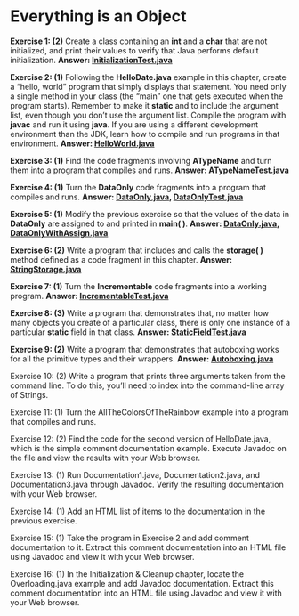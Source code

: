 # Everything is an Object

**Exercise 1: (2)** Create a class containing an **int** and a **char** that are not initialized,
and print their values to verify that Java performs default initialization.
**Answer: [InitializationTest.java](src/InitializationTest.java)**

**Exercise 2: (1)** Following the **HelloDate.java** example in this chapter,
create a “hello, world” program that simply displays that statement.
You need only a single method in your class (the “main” one that gets executed when the program starts).
Remember to make it **static** and to include the argument list, even though you don’t use the argument list.
Compile the program with **javac** and run it using **java**.
If you are using a different development environment than the JDK,
learn how to compile and run programs in that environment. **Answer: [HelloWorld.java](src/HelloWorld.java)**

**Exercise 3: (1)** Find the code fragments involving **ATypeName** and turn them into a program that compiles and runs.
**Answer: [ATypeNameTest.java](src/ATypeNameTest.java)**

**Exercise 4: (1)** Turn the **DataOnly** code fragments into a program that compiles and runs.
**Answer: [DataOnly.java](src/DataOnly.java), [DataOnlyTest.java](src/DataOnlyTest.java)**

**Exercise 5: (1)** Modify the previous exercise so that the values of the data
in **DataOnly** are assigned to and printed in **main( )**.
**Answer: [DataOnly.java](src/DataOnly.java), [DataOnlyWithAssign.java](src/DataOnlyWithAssign.java)**

**Exercise 6: (2)** Write a program that includes and calls
the **storage( )** method defined as a code fragment in this chapter.
**Answer: [StringStorage.java](src/StringStorage.java)**

**Exercise 7: (1)** Turn the **Incrementable** code fragments into a working program.
**Answer: [IncrementableTest.java](src/IncrementableTest.java)**

**Exercise 8: (3)** Write a program that demonstrates that, no matter how many objects you create of a particular class,
there is only one instance of a particular **static** field in that class.
**Answer: [StaticFieldTest.java](src/StaticFieldTest.java)**

**Exercise 9: (2)** Write a program that demonstrates
that autoboxing works for all the primitive types and their wrappers.
**Answer: [Autoboxing.java](src/Autoboxing.java)**

Exercise 10: (2) Write a program that prints three arguments taken from the command line.
To do this, you’ll need to index into the command-line array of Strings.

Exercise 11: (1) Turn the AllTheColorsOfTheRainbow example into a program that compiles and runs.

Exercise 12: (2) Find the code for the second version of HelloDate.java,
which is the simple comment documentation example.
Execute Javadoc on the file and view the results with your Web browser.

Exercise 13: (1) Run Documentation1.java, Documentation2.java, and Documentation3.java through Javadoc.
Verify the resulting documentation with your Web browser.

Exercise 14: (1) Add an HTML list of items to the documentation in the previous exercise.

Exercise 15: (1) Take the program in Exercise 2 and add comment documentation to it.
Extract this comment documentation into an HTML file using Javadoc and view it with your Web browser.

Exercise 16: (1) In the Initialization & Cleanup chapter, locate the Overloading.java example
and add Javadoc documentation. Extract this comment documentation into an HTML file using Javadoc
and view it with your Web browser.